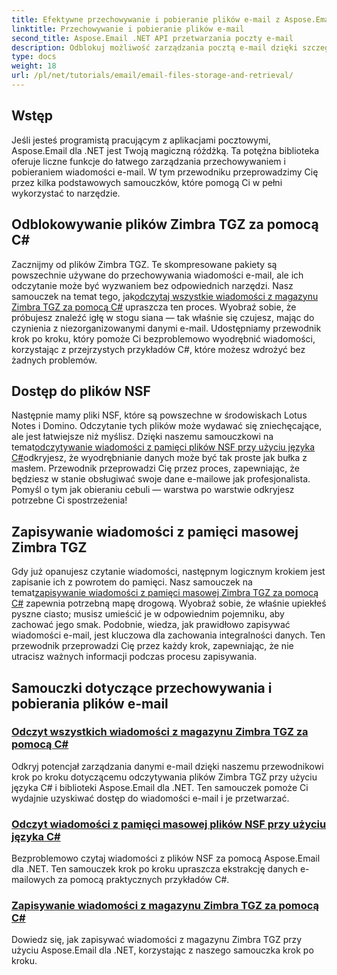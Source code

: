 ```yaml
---
title: Efektywne przechowywanie i pobieranie plików e-mail z Aspose.Email
linktitle: Przechowywanie i pobieranie plików e-mail
second_title: Aspose.Email .NET API przetwarzania poczty e-mail
description: Odblokuj możliwość zarządzania pocztą e-mail dzięki szczegółowym samouczkom dotyczącym Aspose.Email dla platformy .NET, obejmującym obsługę plików Zimbra TGZ i NSF w języku C#.
type: docs
weight: 18
url: /pl/net/tutorials/email/email-files-storage-and-retrieval/
---
```

## Wstęp

Jeśli jesteś programistą pracującym z aplikacjami pocztowymi, Aspose.Email dla .NET jest Twoją magiczną różdżką. Ta potężna biblioteka oferuje liczne funkcje do łatwego zarządzania przechowywaniem i pobieraniem wiadomości e-mail. W tym przewodniku przeprowadzimy Cię przez kilka podstawowych samouczków, które pomogą Ci w pełni wykorzystać to narzędzie.

## Odblokowywanie plików Zimbra TGZ za pomocą C#
Zacznijmy od plików Zimbra TGZ. Te skompresowane pakiety są powszechnie używane do przechowywania wiadomości e-mail, ale ich odczytanie może być wyzwaniem bez odpowiednich narzędzi. Nasz samouczek na temat tego, jak[odczytaj wszystkie wiadomości z magazynu Zimbra TGZ za pomocą C#](./read-all-messages-from-zimbra-tgz-storage/) upraszcza ten proces. Wyobraź sobie, że próbujesz znaleźć igłę w stogu siana — tak właśnie się czujesz, mając do czynienia z niezorganizowanymi danymi e-mail. Udostępniamy przewodnik krok po kroku, który pomoże Ci bezproblemowo wyodrębnić wiadomości, korzystając z przejrzystych przykładów C#, które możesz wdrożyć bez żadnych problemów. 

## Dostęp do plików NSF
 Następnie mamy pliki NSF, które są powszechne w środowiskach Lotus Notes i Domino. Odczytanie tych plików może wydawać się zniechęcające, ale jest łatwiejsze niż myślisz. Dzięki naszemu samouczkowi na temat[odczytywanie wiadomości z pamięci plików NSF przy użyciu języka C#](./read-messages-from-nsf-files-storage/)odkryjesz, że wyodrębnianie danych może być tak proste jak bułka z masłem. Przewodnik przeprowadzi Cię przez proces, zapewniając, że będziesz w stanie obsługiwać swoje dane e-mailowe jak profesjonalista. Pomyśl o tym jak obieraniu cebuli — warstwa po warstwie odkryjesz potrzebne Ci spostrzeżenia!

## Zapisywanie wiadomości z pamięci masowej Zimbra TGZ
 Gdy już opanujesz czytanie wiadomości, następnym logicznym krokiem jest zapisanie ich z powrotem do pamięci. Nasz samouczek na temat[zapisywanie wiadomości z pamięci masowej Zimbra TGZ za pomocą C#](./save-messages-from-zimbra-tgz-storage/) zapewnia potrzebną mapę drogową. Wyobraź sobie, że właśnie upiekłeś pyszne ciasto; musisz umieścić je w odpowiednim pojemniku, aby zachować jego smak. Podobnie, wiedza, jak prawidłowo zapisywać wiadomości e-mail, jest kluczowa dla zachowania integralności danych. Ten przewodnik przeprowadzi Cię przez każdy krok, zapewniając, że nie utracisz ważnych informacji podczas procesu zapisywania.

## Samouczki dotyczące przechowywania i pobierania plików e-mail
### [Odczyt wszystkich wiadomości z magazynu Zimbra TGZ za pomocą C#](./read-all-messages-from-zimbra-tgz-storage/)
Odkryj potencjał zarządzania danymi e-mail dzięki naszemu przewodnikowi krok po kroku dotyczącemu odczytywania plików Zimbra TGZ przy użyciu języka C# i biblioteki Aspose.Email dla .NET. Ten samouczek pomoże Ci wydajnie uzyskiwać dostęp do wiadomości e-mail i je przetwarzać.
### [Odczyt wiadomości z pamięci masowej plików NSF przy użyciu języka C#](./read-messages-from-nsf-files-storage/)
Bezproblemowo czytaj wiadomości z plików NSF za pomocą Aspose.Email dla .NET. Ten samouczek krok po kroku upraszcza ekstrakcję danych e-mailowych za pomocą praktycznych przykładów C#.
### [Zapisywanie wiadomości z magazynu Zimbra TGZ za pomocą C#](./save-messages-from-zimbra-tgz-storage/)
Dowiedz się, jak zapisywać wiadomości z magazynu Zimbra TGZ przy użyciu Aspose.Email dla .NET, korzystając z naszego samouczka krok po kroku.